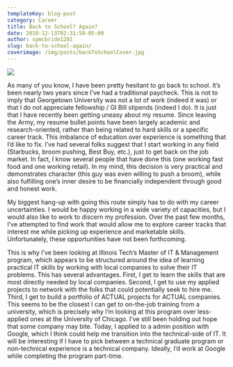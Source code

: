 ```yaml
---
templateKey: blog-post
category: Career
title: Back to School? Again?
date: 2010-12-13T02:31:59-05:00
author: spmcbride1201
slug: back-to-school-again/
coverimage: /img/posts/backToSchoolCover.jpg
---
```


![](/img/posts/backToSchoolCover.jpg)

As many of you know, I have been pretty hesitant to go back to school. It’s been nearly two years since I’ve had a traditional paycheck. This is not to imply that Georgetown University was not a lot of work (indeed it was) or that I do not appreciate fellowship / GI Bill stipends (indeed I do). It is just that I have recently been getting uneasy about my resume. Since leaving the Army, my resume bullet points have been largely academic and research-oriented, rather than being related to hard skills or a specific career track. This imbalance of education over experience is something that I’d like to fix. I’ve had several folks suggest that I start working in any field (Starbucks, broom pushing, Best Buy, etc.), just to get back on the job market. In fact, I know several people that have done this (one working fast food and one working retail). In my mind, this decision is very practical and demonstrates character (this guy was even willing to push a broom), while also fulfilling one’s inner desire to be financially independent through good and honest work.

My biggest hang-up with going this route simply has to do with my career uncertainties. I would be happy working in a wide variety of capacities, but I would also like to work to discern my profession. Over the past few months, I’ve attempted to find work that would allow me to explore career tracks that interest me while picking up experience and marketable skills. Unfortunately, these opportunities have not been forthcoming.

This is why I’ve been looking at Illinois Tech’s Master of IT &amp; Management program, which appears to be structured around the idea of learning practical IT skills by working with local companies to solve their IT problems. This has several advantages. First, I get to learn the skills that are most directly needed by local companies. Second, I get to use my applied projects to network with the folks that could potentially seek to hire me. Third, I get to build a portfolio of ACTUAL projects for ACTUAL companies. This seems to be the closest I can get to on-the-job training from a university, which is precisely why I’m looking at this program over less-applied ones at the University of Chicago.
I’ve still been holding out hope that some company may bite. Today, I applied to a admin position with Google, which I think could help me transition into the technical-side of IT. It will be interesting if I have to pick between a technical graduate program or non-technical experience is a technical company. Ideally, I’d work at Google while completing the program part-time.
